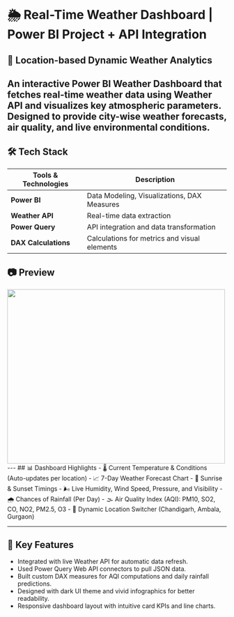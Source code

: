 # 🌦️ Real-Time Weather Dashboard | Power BI Project + API Integration

## 📍 Location-based Dynamic Weather Analytics
An interactive Power BI Weather Dashboard that fetches real-time weather data using Weather API and visualizes key atmospheric parameters. Designed to provide city-wise weather forecasts, air quality, and live environmental conditions.
---

## 🛠️ Tech Stack
|Tools & Technologies |                 Description                               |
|---------------------|-----------------------------------------------------------|
| **Power BI**        | Data Modeling, Visualizations, DAX Measures               |
| **Weather API**     | Real-time data extraction                                 |
| **Power Query**     | API integration and data transformation                   |
| **DAX	Calculations**| Calculations for metrics and visual elements              | 

## 📷 Preview
<img src = "https://github.com/user-attachments/assets/92a87a78-88a9-427e-a2c0-682ee061630d" width = "500px" height = "400px">
--- 
## 📊 Dashboard Highlights
- 🌡️ Current Temperature & Conditions (Auto-updates per location)
- 📈 7-Day Weather Forecast Chart
- 🌄 Sunrise & Sunset Timings
- 🌬️ Live Humidity, Wind Speed, Pressure, and Visibility
- 🌧️ Chances of Rainfall (Per Day) 
- 🌫️ Air Quality Index (AQI): PM10, SO2, CO, NO2, PM2.5, O3
- 📡 Dynamic Location Switcher (Chandigarh, Ambala, Gurgaon)

--- 

## 🚀 Key Features
- Integrated with live Weather API for automatic data refresh.
- Used Power Query Web API connectors to pull JSON data.
- Built custom DAX measures for AQI computations and daily rainfall predictions.
- Designed with dark UI theme and vivid infographics for better readability.
- Responsive dashboard layout with intuitive card KPIs and line charts.
